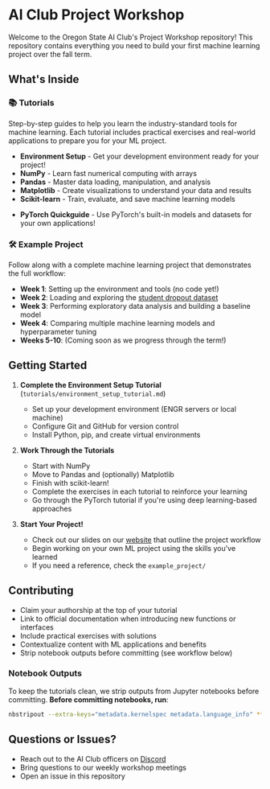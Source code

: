 # AI Club Project Workshop

Welcome to the Oregon State AI Club's Project Workshop repository! This repository contains everything you need to build your first machine learning project over the fall term.

## What's Inside

### 📚 Tutorials
Step-by-step guides to help you learn the industry-standard tools for machine learning. Each tutorial includes practical exercises and real-world applications to prepare you for your ML project.

- **Environment Setup** - Get your development environment ready for your project!
- **NumPy** - Learn fast numerical computing with arrays
- **Pandas** - Master data loading, manipulation, and analysis
- **Matplotlib** - Create visualizations to understand your data and results
- **Scikit-learn** - Train, evaluate, and save machine learning models
<!-- - **PyTorch** - Build and train neural networks -->
- **PyTorch Quickguide** - Use PyTorch's built-in models and datasets for your own applications!

### 🛠️ Example Project
Follow along with a complete machine learning project that demonstrates the full workflow:
- **Week 1**: Setting up the environment and tools (no code yet!)
- **Week 2**: Loading and exploring the [student dropout dataset](https://archive.ics.uci.edu/dataset/697/predict+students+dropout+and+academic+success)
- **Week 3**: Performing exploratory data analysis and building a baseline model
- **Week 4**: Comparing multiple machine learning models and hyperparameter tuning
- **Weeks 5-10**: (Coming soon as we progress through the term!)

## Getting Started

1. **Complete the Environment Setup Tutorial** (`tutorials/environment_setup_tutorial.md`)
   - Set up your development environment (ENGR servers or local machine)
   - Configure Git and GitHub for version control
   - Install Python, pip, and create virtual environments

2. **Work Through the Tutorials**
   - Start with NumPy
   - Move to Pandas and (optionally) Matplotlib
   - Finish with scikit-learn!
   - Complete the exercises in each tutorial to reinforce your learning
   - Go through the PyTorch tutorial if you're using deep learning-based approaches

3. **Start Your Project!**
   - Check out our slides on our [website](https://osu-ai.club/project-workshop) that outline the project workflow
   - Begin working on your own ML project using the skills you've learned
   - If you need a reference, check the `example_project/`

## Contributing

- Claim your authorship at the top of your tutorial
- Link to official documentation when introducing new functions or interfaces
- Include practical exercises with solutions
- Contextualize content with ML applications and benefits
- Strip notebook outputs before committing (see workflow below)

### Notebook Outputs

To keep the tutorials clean, we strip outputs from Jupyter notebooks before committing. **Before committing notebooks, run**:
```bash
nbstripout --extra-keys="metadata.kernelspec metadata.language_info" **/*.ipynb
```

## Questions or Issues?

- Reach out to the AI Club officers on [Discord](https://discord.com/invite/2rncuBvaUC)
- Bring questions to our weekly workshop meetings
- Open an issue in this repository
